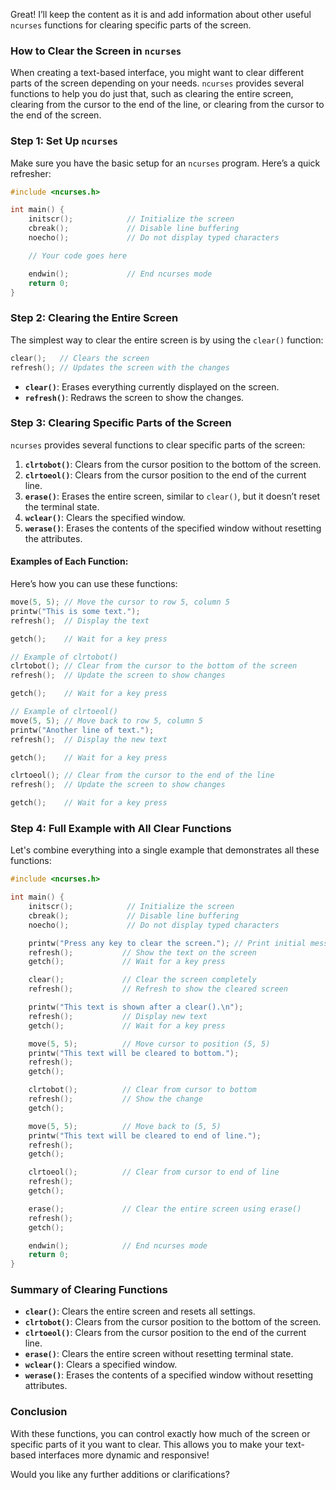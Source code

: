 Great! I’ll keep the content as it is and add information about other useful `ncurses` functions for clearing specific parts of the screen.

### How to Clear the Screen in `ncurses`

When creating a text-based interface, you might want to clear different parts of the screen depending on your needs. `ncurses` provides several functions to help you do just that, such as clearing the entire screen, clearing from the cursor to the end of the line, or clearing from the cursor to the end of the screen.

### Step 1: Set Up `ncurses`

Make sure you have the basic setup for an `ncurses` program. Here’s a quick refresher:

```c
#include <ncurses.h>

int main() {
    initscr();            // Initialize the screen
    cbreak();             // Disable line buffering
    noecho();             // Do not display typed characters

    // Your code goes here

    endwin();             // End ncurses mode
    return 0;
}
```

### Step 2: Clearing the Entire Screen

The simplest way to clear the entire screen is by using the `clear()` function:

```c
clear();   // Clears the screen
refresh(); // Updates the screen with the changes
```

- **`clear()`**: Erases everything currently displayed on the screen.
- **`refresh()`**: Redraws the screen to show the changes.

### Step 3: Clearing Specific Parts of the Screen

`ncurses` provides several functions to clear specific parts of the screen:

1. **`clrtobot()`**: Clears from the cursor position to the bottom of the screen.
2. **`clrtoeol()`**: Clears from the cursor position to the end of the current line.
3. **`erase()`**: Erases the entire screen, similar to `clear()`, but it doesn’t reset the terminal state.
4. **`wclear()`**: Clears the specified window.
5. **`werase()`**: Erases the contents of the specified window without resetting the attributes.

#### Examples of Each Function:

Here’s how you can use these functions:

```c
move(5, 5); // Move the cursor to row 5, column 5
printw("This is some text.");
refresh();  // Display the text

getch();    // Wait for a key press

// Example of clrtobot()
clrtobot(); // Clear from the cursor to the bottom of the screen
refresh();  // Update the screen to show changes

getch();    // Wait for a key press

// Example of clrtoeol()
move(5, 5); // Move back to row 5, column 5
printw("Another line of text.");
refresh();  // Display the new text

getch();    // Wait for a key press

clrtoeol(); // Clear from the cursor to the end of the line
refresh();  // Update the screen to show changes

getch();    // Wait for a key press
```

### Step 4: Full Example with All Clear Functions

Let's combine everything into a single example that demonstrates all these functions:

```c
#include <ncurses.h>

int main() {
    initscr();            // Initialize the screen
    cbreak();             // Disable line buffering
    noecho();             // Do not display typed characters

    printw("Press any key to clear the screen."); // Print initial message
    refresh();           // Show the text on the screen
    getch();             // Wait for a key press

    clear();             // Clear the screen completely
    refresh();           // Refresh to show the cleared screen

    printw("This text is shown after a clear().\n");
    refresh();           // Display new text
    getch();             // Wait for a key press

    move(5, 5);          // Move cursor to position (5, 5)
    printw("This text will be cleared to bottom.");
    refresh();
    getch();

    clrtobot();          // Clear from cursor to bottom
    refresh();           // Show the change
    getch();

    move(5, 5);          // Move back to (5, 5)
    printw("This text will be cleared to end of line.");
    refresh();
    getch();

    clrtoeol();          // Clear from cursor to end of line
    refresh();
    getch();

    erase();             // Clear the entire screen using erase()
    refresh();
    getch();

    endwin();            // End ncurses mode
    return 0;
}
```

### Summary of Clearing Functions

- **`clear()`**: Clears the entire screen and resets all settings.
- **`clrtobot()`**: Clears from the cursor position to the bottom of the screen.
- **`clrtoeol()`**: Clears from the cursor position to the end of the current line.
- **`erase()`**: Clears the entire screen without resetting terminal state.
- **`wclear()`**: Clears a specified window.
- **`werase()`**: Erases the contents of a specified window without resetting attributes.

### Conclusion

With these functions, you can control exactly how much of the screen or specific parts of it you want to clear. This allows you to make your text-based interfaces more dynamic and responsive!

Would you like any further additions or clarifications?